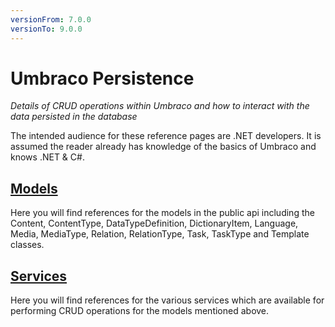 ```yaml
---
versionFrom: 7.0.0
versionTo: 9.0.0
---
```


# Umbraco Persistence

_Details of CRUD operations within Umbraco and how to interact with the data persisted in the database_

The intended audience for these reference pages are .NET developers. It is assumed the reader already has knowledge of the basics of Umbraco and knows .NET & C#.

## [Models](Models/index.md)
Here you will find references for the models in the public api including the Content, ContentType, DataTypeDefinition, DictionaryItem, Language, Media, MediaType, Relation, RelationType, Task, TaskType and Template classes.

## [Services](Services/index.md)
Here you will find references for the various services which are available for performing CRUD operations for the models mentioned above.
